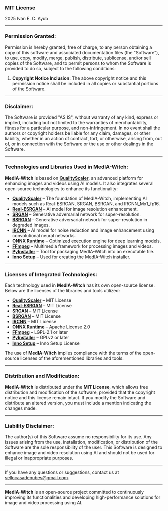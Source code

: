 ### **MIT License**

2025 Iván E. C. Ayub

---

### **Permission Granted:**

Permission is hereby granted, free of charge, to any person obtaining a copy of this software and associated documentation files (the "Software"), to use, copy, modify, merge, publish, distribute, sublicense, and/or sell copies of the Software, and to permit persons to whom the Software is provided to do so, subject to the following conditions:

1. **Copyright Notice Inclusion:**
   The above copyright notice and this permission notice shall be included in all copies or substantial portions of the Software.

---

### **Disclaimer:**

The Software is provided "AS IS", without warranty of any kind, express or implied, including but not limited to the warranties of merchantability, fitness for a particular purpose, and non-infringement. In no event shall the authors or copyright holders be liable for any claim, damages, or other liability, whether in an action of contract, tort, or otherwise, arising from, out of, or in connection with the Software or the use or other dealings in the Software.

---

### **Technologies and Libraries Used in MedIA-Witch:**

**MedIA-Witch** is based on **[QualityScaler](https://github.com/Djdefrag/QualityScaler.git)**, an advanced platform for enhancing images and videos using AI models. It also integrates several open-source technologies to enhance its functionality:

- **[QualityScaler](https://github.com/Djdefrag/QualityScaler.git)** – The foundation of MedIA-Witch, implementing AI models such as Real-ESRGAN, SRGAN, BSRGAN, and IRCNN_Mx1_fp16.
- **[Real-ESRGAN](https://github.com/xinntao/Real-ESRGAN)** – AI model for image resolution enhancement.
- **[SRGAN](https://arxiv.org/abs/1609.04802)** – Generative adversarial network for super-resolution.
- **[BSRGAN](https://arxiv.org/abs/1901.05324)** – Generative adversarial network for super-resolution in degraded images.
- **[IRCNN](https://github.com/lipengFu/IRCNN.git)** – AI model for noise reduction and image enhancement using convolutional neural networks.
- **[ONNX Runtime](https://onnxruntime.ai/)** – Optimized execution engine for deep learning models.
- **[FFmpeg](https://ffmpeg.org/)** – Multimedia framework for processing images and videos.
- **[PyInstaller](https://www.pyinstaller.org/)** – Tool for packaging MedIA-Witch into an executable file.
- **[Inno Setup](http://www.jrsoftware.org/isinfo.php)** – Used for creating the MedIA-Witch installer.

---

### **Licenses of Integrated Technologies:**

Each technology used in **MedIA-Witch** has its own open-source license. Below are the licenses of the libraries and tools utilized:

- **[QualityScaler](https://github.com/Djdefrag/QualityScaler.git)** – MIT License
- **[Real-ESRGAN](https://github.com/xinntao/Real-ESRGAN)** – MIT License
- **[SRGAN](https://arxiv.org/abs/1609.04802)** – MIT License
- **[BSRGAN](https://arxiv.org/abs/1901.05324)** – MIT License
- **[IRCNN](https://github.com/lipengFu/IRCNN.git)** – MIT License
- **[ONNX Runtime](https://onnxruntime.ai/)** – Apache License 2.0
- **[FFmpeg](https://ffmpeg.org/)** – LGPL-2.1 or later
- **[PyInstaller](https://www.pyinstaller.org/)** – GPLv2 or later
- **[Inno Setup](http://www.jrsoftware.org/isinfo.php)** – Inno Setup License

The use of **MedIA-Witch** implies compliance with the terms of the open-source licenses of the aforementioned libraries and tools.

---

### **Distribution and Modification:**

**MedIA-Witch** is distributed under the **MIT License**, which allows free distribution and modification of the software, provided that the copyright notice and this license remain intact. If you modify the Software and distribute an altered version, you must include a mention indicating the changes made.

---

### **Liability Disclaimer:**

The author(s) of this Software assume no responsibility for its use. Any issues arising from the use, installation, modification, or distribution of the Software are the sole responsibility of the user. This Software is designed to enhance image and video resolution using AI and should not be used for illegal or inappropriate purposes.

---

If you have any questions or suggestions, contact us at [sellocasadenubes@gmail.com](mailto:sellocasadenubes@gmail.com).

---

**MedIA-Witch** is an open-source project committed to continuously improving its functionalities and developing high-performance solutions for image and video processing using AI.
